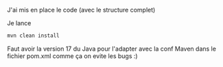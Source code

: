 J'ai mis en place le code (avec le structure complet)

Je lance 

```bash
mvn clean install
```

Faut avoir la version 17 du Java pour l'adapter avec la conf Maven dans le fichier pom.xml comme ça on evite les bugs :)

